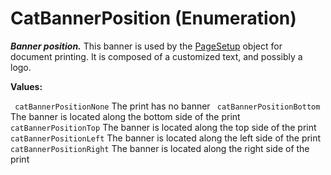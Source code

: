 # CatBannerPosition (Enumeration)

**_Banner position._**
This banner is used by the [PageSetup](../InfInterfaces/interface_PageSetup_17718.md) object for document printing. It is composed of a customized text, and possibly a logo.

**Values:**

` catBannerPositionNone`      The print has no banner
` catBannerPositionBottom`      The banner is located along the bottom side of the print
` catBannerPositionTop`      The banner is located along the top side of the print
` catBannerPositionLeft`      The banner is located along the left side of the print
` catBannerPositionRight`      The banner is located along the right side of the print